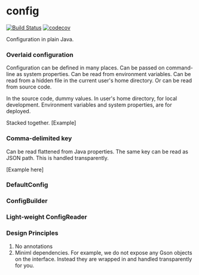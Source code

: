 # config

[![Build Status](https://travis-ci.org/computelab/config.svg?branch=master)](https://travis-ci.org/computelab/config) [![codecov](https://codecov.io/gh/computelab/config/branch/master/graph/badge.svg)](https://codecov.io/gh/computelab/config)


Configuration in plain Java.

### Overlaid configuration

Configuration can be defined in many places. Can be passed on command-line as
system properties. Can be read from environment variables. Can be read from
a hidden file in the current user's home directory. Or can be read from source
code.

In the source code, dummy values.
In user's home directory, for local development.
Environment variables and system properties, are for deployed.

Stacked together. [Example]

### Comma-delimited key

Can be read flattened from Java properties.
The same key can be read as JSON path. This is handled transparently.

[Example here]

### DefaultConfig

### ConfigBuilder

### Light-weight ConfigReader

### Design Principles

1. No annotations
2. Miniml dependencies. For example, we do not expose any Gson objects on the interface. Instead they are wrapped in and handled transparently for you.
